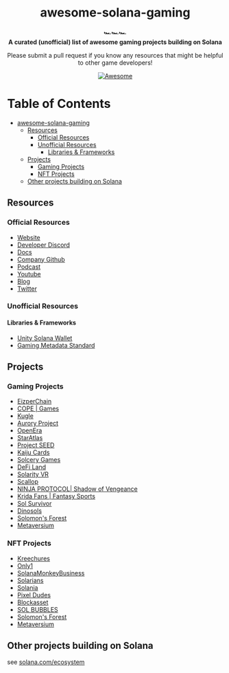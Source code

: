 <h1 align="center">awesome-solana-gaming</h1>

<div align="center">
  🏎️🏎️🏎️
</div>

<div align="center">
  <strong>A curated (unofficial) list of awesome gaming projects building on Solana</strong>
  
  Please submit a pull request if you know any resources that might be helpful to other game developers!
</div>

<div align="center">
  
  [![Awesome](https://awesome.re/badge.svg)](https://awesome.re)
</div> 

Table of Contents
=================

   * [awesome-solana-gaming](#awesome-solana-gaming)
      * [Resources](#resources)
         * [Official Resources](#official-resources)
         * [Unofficial Resources](#unofficial-resources)
            * [Libraries & Frameworks](#libraries--frameworks)
      * [Projects](#projects)
         * [Gaming Projects](#gaming-projects)
         * [NFT Projects](#nft-projects)
      * [Other projects building on Solana](#other-projects-building-on-solana)

## Resources

### Official Resources
- [Website](https://solana.com)
- [Developer Discord](https://discord.com/invite/pquxPsq)
- [Docs](https://docs.solana.com)
- [Company Github](https://github.com/solana-labs)
- [Podcast](https://podcast.solana.com/)
- [Youtube](https://www.youtube.com/c/Solanalabs)
- [Blog](https://medium.com/solana-labs)
- [Twitter](https://twitter.com/solana)

### Unofficial Resources

#### Libraries & Frameworks
- [Unity Solana Wallet](https://github.com/allartprotocol/unity-solana-wallet)
- [Gaming Metadata Standard](https://github.com/dinosols/GameContracts/tree/main/programs/game-metadata)

## Projects

### Gaming Projects
- [EizperChain](https://www.eizperchain.com/?utm_source=github&utm_medium=web&utm_campaign=awesome_solana+gaming&utm_term=alpha&utm_content=game)
- [COPE | Games](https://games.unlimitedcope.com/)
- [Kugle](https://kugle.org)
- [Aurory Project](https://twitter.com/auroryproject)
- [OpenEra](https://twitter.com/OpenEraHQ)
- [StarAtlas](https://staratlas.com/)
- [Project SEED](https://projectseed.io/)
- [Kaiju Cards](https://twitter.com/kaijucards)
- [Solcery Games](https://solcery.xyz/)
- [DeFi Land](https://defiland.app/)
- [Solarity VR](https://www.solarity.xyz/)
- [Scallop](https://www.scallop.io/)
- [NINJA PROTOCOL| Shadow of Vengeance](https://ninjaprotocol.io/)
- [Krida Fans | Fantasy Sports](https://krida.fans)
- [Sol Survivor](https://sol-talk.com/sol-survivor.io/)
- [Dinosols](https://dinosols.app/)
- [Solomon's Forest](https://solforest.games/)
- [Metaversium](https://metaversium.io/)


### NFT Projects
- [Kreechures](https://www.kreechures.com/)
- [Only1](https://twitter.com/only1nft)
- [SolanaMonkeyBusiness](https://www.solanamonkey.business/)
- [Solarians](https://solarians.click/)
- [Solania](https://solania.space/)
- [Pixel Dudes](https://squidstuff.com/)
- [Blockasset](https://blockasset.co/)
- [SOL BUBBLES](https://solbubbles.click/)
- [Solomon's Forest](https://solforest.games/)
- [Metaversium](https://metaversium.io/)

## Other projects building on Solana
see [solana.com/ecosystem](https://www.solana.com/ecosystem)
